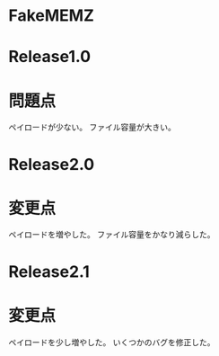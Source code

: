 # FakeMEMZ

# Release1.0
# 問題点
ペイロードが少ない。
ファイル容量が大きい。

# Release2.0
# 変更点
ペイロードを増やした。
ファイル容量をかなり減らした。

# Release2.1
# 変更点
ペイロードを少し増やした。
いくつかのバグを修正した。
